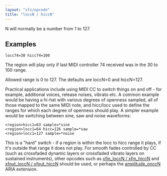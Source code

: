 ```yaml
---
layout: "sfz/opcode"
title: "loccN / hiccN"
---
```

N will normally be a number from 1 to 127.

## Examples

```
locc74=30 hicc74=100
```

The region will play only if last MIDI controller 74 received was in the 30 to 100 range.

Allowed range is 0 to 127. The defaults are loccN=0 and hiccN=127.

Practical applications include using MIDI CC to switch things on and off - for
example, additional voices, release noises, vibrato etc. A common example would
be having a hi-hat with various degrees of openness sampled, all of those mapped
to the same MIDI note, and hicc/locc used to define the ranges for which each
degree of openness should play. A simpler example would be switching between
sine, saw and noise waveforms:

```
<region>hicc1=63 sample=*sine
<region>locc1=64 hicc=126 sample=*saw
<region>locc1=127 sample=*noise
```

This is a "hard" switch - if a region is within the locc to hicc range it plays,
if it's outside that range it does not play. For smooth fades controlled by CC
(such as crossfaded dynamic layers or crossfaded vibrato layers on sustained
instruments), other opcodes such as [xfin_loccN / xfin_hiccN]
and [xfout_loccN / xfout_hiccN] should be used, or perhaps
the [amplitude_onccN] ARIA extension.


[amplitude_onccN]:           amplitude
[xfin_loccN / xfin_hiccN]:   xfin_loccN
[xfout_loccN / xfout_hiccN]: xfout_loccN
